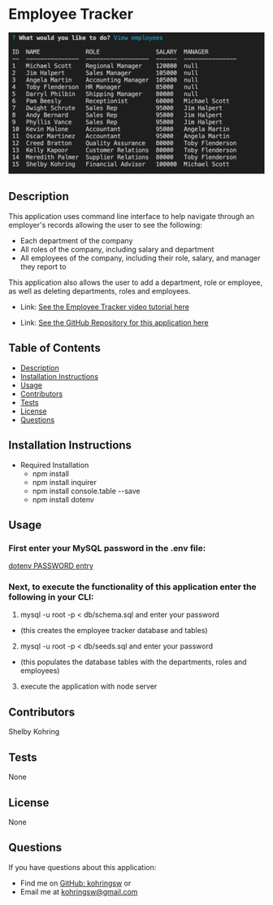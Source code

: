 # Employee Tracker

![Employee Tracker Screenshot](assets/images/employee-tracker-screenshot.png)

## Description
This application uses command line interface to help navigate through an employer's records allowing the user to see the following:
- Each department of the company
- All roles of the company, including salary and department 
- All employees of the company, including their role, salary, and manager they report to

This application also allows the user to add a department, role or employee, as well as deleting departments, roles and employees.

- Link: [See the Employee Tracker video tutorial here](https://drive.google.com/file/d/18m5-txKYV4MkhxeEU2wy4Q3gpEX0miiC/view)

- Link: [See the GitHub Repository for this application here](https://github.com/kohringsw/employee-tracker.git)

## Table of Contents
- [Description](#description)
- [Installation Instructions](#installation)
- [Usage](#usage)
- [Contributors](#contributors)
- [Tests](#tests)
- [License](#license)
- [Questions](#questions)

## Installation Instructions
- Required Installation
  - npm install
  - npm install inquirer
  - npm install console.table --save
  - npm install dotenv

## Usage
### First enter your MySQL password in the .env file:

[dotenv PASSWORD entry](assets/images/password-dotenv.png)

### Next, to execute the functionality of this application enter the following in your CLI:
1. mysql -u root -p < db/schema.sql and enter your password
  - (this creates the employee tracker database and tables)
2. mysql -u root -p < db/seeds.sql and enter your password
  - (this populates the database tables with the departments, roles and employees)
3. execute the application with node server

## Contributors
Shelby Kohring

## Tests
None

## License 
None

## Questions
If you have questions about this application: 
- Find me on [GitHub: kohringsw](https://github.com/kohringsw) or 
- Email me at [kohringsw@gmail.com](mailto:kohringsw@gmail.com)
